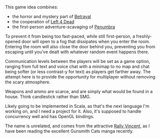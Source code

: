 This game idea combines:

 * the horror and mystery part of [Betrayal]
 * the cooperation of [Left 4 Dead]
 * the first-person adventure-scavaging of [Penumbra]

To prevent it from being too fast-paced, while still first-person, a
freshly-opened door will open to a fog that dissipates when you enter the room.
Entering the room will also close the door behind you, preventing you from
escaping until you've dealt with whatever random event happens there.

Communication levels between the players will be set as a game option, ranging
from full text and voice chat with a minimap to no map and chat being softer (or
less contrast-y for text) as players get farther away. The attempt here is to
provide the opportunity for multiplayer without removing the scary atmosphere.

Weapons and ammo are scarce, and are simply what would be found in a house.
Think candlestick rather than SMG.

Likely going to be implemented in Scala, as that's the next language I'm working
on, and I need a project for it. Also, it's supposed to handle concurrency well
and has OpenGL bindings.

The name is unrelated, and comes from the attractive [Rally Vincent], as I have
been reading the excellent Gunsmith Cats manga recently.


[Betrayal]: http://en.wikipedia.org/wiki/Betrayal_at_House_on_the_Hill
[Left 4 Dead]: http://en.wikipedia.org/wiki/Left_4_Dead
[Penumbra]: http://en.wikipedia.org/wiki/Penumbra_overture
[Rally Vincent]: http://www.otakuwiki.com/index.php/Irene_"Rally"_Vincent
